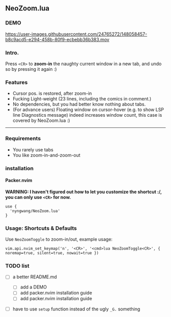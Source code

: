NeoZoom.lua
---

### DEMO

https://user-images.githubusercontent.com/24765272/148058457-b8c9acd5-e294-458b-80f9-ecbebb36b383.mov

### Intro.

Press `<CR>` to __zoom-in__ the naughty current window in a new tab, and undo so by pressing it again :)

### Features

- Cursor pos. is restored, after zoom-in
- Fucking Light-weight (23 lines, including the comics in comment.)
- No dependencies, but you had better know nothing about tabs.
- (For advance users) Floating window on cursor-hover (e.g. to show LSP line Diagnostics message) indeed increases window count, this case is covered by NeoZoom.lua :)

---

### Requirements

- You rarely use tabs
- You like zoom-in-and-zoom-out

### installation

#### Packer.nvim

__WARNING: I haven't figured out how to let you customize the shortcut :/, you can only use `<CR>` for now.__

```
use {
  'nyngwang/NeoZoom.lua'
}
```

### Usage: Shortcuts & Defaults

Use `NeoZoomToggle` to zoom-in/out, example usage:

```
vim.api.nvim_set_keymap('n', '<CR>', '<cmd>lua NeoZoomToggle<CR>', { noremap=true, silent=true, nowait=true })
```

### TODO list

- [ ] a better README.md
  - [ ] add a DEMO
  - [ ] add packer.nvim installation guide
  - [ ] add packer.nvim installation guide
- [ ] have to use `setup` function instead of the ugly `_G.` something





